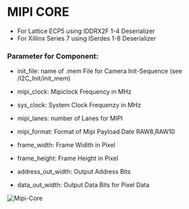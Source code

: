 # MIPI CORE

- For Lattice ECP5 using IDDRX2F 1-4 Deserializer
- For Xillinx Series 7 using ISerdes 1-8 Deserializer


### Parameter for Component:
- init_file: name of .mem File for Camera Init-Sequence (see /I2C_Init/init_mem)

- mipi_clock: Mipiclock Frequency in MHz

- sys_clock: System Clock Frequenzy in MHz

- mipi_lanes: number of Lanes for MIPI

- mipi_format: Format of Mipi Payload Date RAW8,RAW10

- frame_width: Frame Widith in Pixel 

- frame_height: Frame Height in Pixel 

- address_out_width: Output Address Bits

- data_out_width: Output Data Bits for Pixel Data 

![Mipi-Core](mipicore.png)

